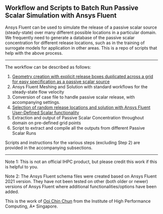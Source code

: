 ## Workflow and Scripts to Batch Run Passive Scalar Simulation with Ansys Fluent

Ansys Fluent can be used to simulate the release of a passive scalar source (steady-state) over many different possible locations in a particular domain. 
We frequently need to generate a database of the passive scalar concentration for different release locations, such as in the training of surrogate models for application in other areas.
This is a repo of scripts that help with the above process.

____

The workflow can be described as follows:

1) [Geometry creation with explicit release boxes duplicated across a grid for easy specification as a passive scalar source](./DuplicateReleaseBoxes/Readme.md) 
2) Ansys Fluent Meshing and Solution with standard workflows for the steady-state flow velocity
3) Conversion of case file to handle passive scalar release, with accompanying settings.
4) [Selection of random release locations and solution with Ansys Fluent User-Defined Scalar functionality](./Select_RandLoc_Create_scm_for_Fluent/Readme.md) 
5) Extraction and output of Passive Scalar Concentration throughout domain on pre-defined grid points
6) Script to extract and compile all the outputs from different Passive Scalar Runs

Scripts and instructions for the various steps (excluding Step 2) are provided in the accompanying subsections.

***
Note 1: This is not an official IHPC product, but please credit this work if this is helpful to you.

Note 2: The Ansys Fluent schema files were created based on Ansys Fluent 2021 version. They have not been tested on other (both older or newer) versions of Ansys Fluent where additional functionalities/options have been added.

This is the work of [Ooi Chin Chun](mailto:ooicc@cfar.a-star.edu.sg) from the Institute of High Performance Computing, A* Singapore.
